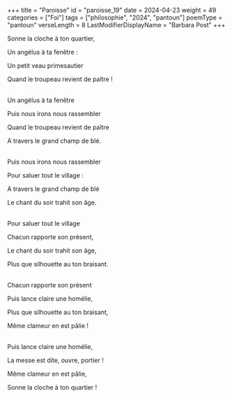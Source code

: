 +++
title = "Paroisse"
id = "paroisse_19"
date = 2024-04-23
weight = 49
categories = ["Foi"]
tags = ["philosophie", "2024", "pantoun"]
poemType = "pantoun"
verseLength = 8
LastModifierDisplayName = "Barbara Post"
+++

Sonne la cloche à ton quartier,

Un angélus à ta fenêtre :

Un petit veau primesautier

Quand le troupeau revient de paître !

 \
Un angélus à ta fenêtre

Puis nous irons nous rassembler

Quand le troupeau revient de paître

A travers le grand champ de blé.

 \
Puis nous irons nous rassembler

Pour saluer tout le village :

A travers le grand champ de blé

Le chant du soir trahit son âge.

 \
Pour saluer tout le village

Chacun rapporte son présent,

Le chant du soir trahit son âge,

Plus que silhouette au ton braisant.

 \
Chacun rapporte son présent

Puis lance claire une homélie,

Plus que silhouette au ton braisant,

Même clameur en est pâlie !

 \
Puis lance claire une homélie,

La messe est dite, ouvre, portier !

Même clameur en est pâlie,

Sonne la cloche à ton quartier !

